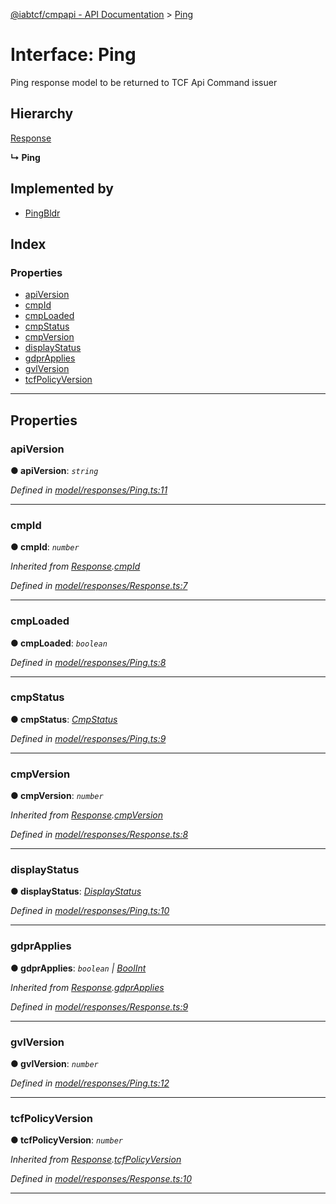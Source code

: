 [@iabtcf/cmpapi - API Documentation](../README.md) > [Ping](../interfaces/ping.md)

# Interface: Ping

Ping response model to be returned to TCF Api Command issuer

## Hierarchy

 [Response](response.md)

**↳ Ping**

## Implemented by

* [PingBldr](../classes/pingbldr.md)

## Index

### Properties

* [apiVersion](ping.md#apiversion)
* [cmpId](ping.md#cmpid)
* [cmpLoaded](ping.md#cmploaded)
* [cmpStatus](ping.md#cmpstatus)
* [cmpVersion](ping.md#cmpversion)
* [displayStatus](ping.md#displaystatus)
* [gdprApplies](ping.md#gdprapplies)
* [gvlVersion](ping.md#gvlversion)
* [tcfPolicyVersion](ping.md#tcfpolicyversion)

---

## Properties

<a id="apiversion"></a>

###  apiVersion

**● apiVersion**: *`string`*

*Defined in [model/responses/Ping.ts:11](https://github.com/chrispaterson/iabtcf/blob/a518601/modules/cmpapi/src/model/responses/Ping.ts#L11)*

___
<a id="cmpid"></a>

###  cmpId

**● cmpId**: *`number`*

*Inherited from [Response](response.md).[cmpId](response.md#cmpid)*

*Defined in [model/responses/Response.ts:7](https://github.com/chrispaterson/iabtcf/blob/a518601/modules/cmpapi/src/model/responses/Response.ts#L7)*

___
<a id="cmploaded"></a>

###  cmpLoaded

**● cmpLoaded**: *`boolean`*

*Defined in [model/responses/Ping.ts:8](https://github.com/chrispaterson/iabtcf/blob/a518601/modules/cmpapi/src/model/responses/Ping.ts#L8)*

___
<a id="cmpstatus"></a>

###  cmpStatus

**● cmpStatus**: *[CmpStatus](../enums/cmpstatus.md)*

*Defined in [model/responses/Ping.ts:9](https://github.com/chrispaterson/iabtcf/blob/a518601/modules/cmpapi/src/model/responses/Ping.ts#L9)*

___
<a id="cmpversion"></a>

###  cmpVersion

**● cmpVersion**: *`number`*

*Inherited from [Response](response.md).[cmpVersion](response.md#cmpversion)*

*Defined in [model/responses/Response.ts:8](https://github.com/chrispaterson/iabtcf/blob/a518601/modules/cmpapi/src/model/responses/Response.ts#L8)*

___
<a id="displaystatus"></a>

###  displayStatus

**● displayStatus**: *[DisplayStatus](../enums/displaystatus.md)*

*Defined in [model/responses/Ping.ts:10](https://github.com/chrispaterson/iabtcf/blob/a518601/modules/cmpapi/src/model/responses/Ping.ts#L10)*

___
<a id="gdprapplies"></a>

###  gdprApplies

**● gdprApplies**: *`boolean` \| [BoolInt](../#boolint)*

*Inherited from [Response](response.md).[gdprApplies](response.md#gdprapplies)*

*Defined in [model/responses/Response.ts:9](https://github.com/chrispaterson/iabtcf/blob/a518601/modules/cmpapi/src/model/responses/Response.ts#L9)*

___
<a id="gvlversion"></a>

###  gvlVersion

**● gvlVersion**: *`number`*

*Defined in [model/responses/Ping.ts:12](https://github.com/chrispaterson/iabtcf/blob/a518601/modules/cmpapi/src/model/responses/Ping.ts#L12)*

___
<a id="tcfpolicyversion"></a>

###  tcfPolicyVersion

**● tcfPolicyVersion**: *`number`*

*Inherited from [Response](response.md).[tcfPolicyVersion](response.md#tcfpolicyversion)*

*Defined in [model/responses/Response.ts:10](https://github.com/chrispaterson/iabtcf/blob/a518601/modules/cmpapi/src/model/responses/Response.ts#L10)*

___

